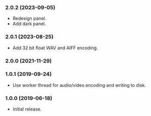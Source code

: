 
### 2.0.2 (2023-09-05)
- Redesign panel.
- Add dark panel.

### 2.0.1 (2023-08-25)
- Add 32 bit float WAV and AIFF encoding.

### 2.0.0 (2021-11-29)

### 1.0.1 (2019-09-24)
- Use worker thread for audio/video encoding and writing to disk.

### 1.0.0 (2019-06-18)
- Initial release.
